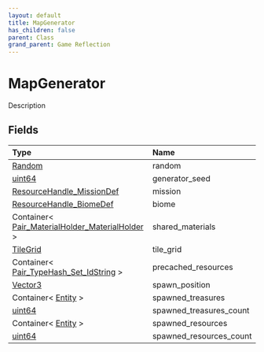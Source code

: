 ```yaml
---
layout: default
title: MapGenerator
has_children: false
parent: Class
grand_parent: Game Reflection
---
```

# MapGenerator
Description 

## Fields

| Type | Name |
|:----------|:--------------|
| [Random](/riftbreaker-wiki/docs/game-reflection/components/random/) | random |
| [uint64](/riftbreaker-wiki/docs/game-reflection/components/uint64/) | generator_seed |
| [ResourceHandle_MissionDef](/riftbreaker-wiki/docs/game-reflection/components/resource_handle__mission_def/) | mission |
| [ResourceHandle_BiomeDef](/riftbreaker-wiki/docs/game-reflection/components/resource_handle__biome_def/) | biome |
| Container< [Pair_MaterialHolder_MaterialHolder](/riftbreaker-wiki/docs/game-reflection/classes/pair__material_holder__material_holder/) > | shared_materials |
| [TileGrid](/riftbreaker-wiki/docs/game-reflection/classes/tile_grid/) | tile_grid |
| Container< [Pair_TypeHash_Set_IdString](/riftbreaker-wiki/docs/game-reflection/classes/pair__type_hash__set__id_string/) > | precached_resources |
| [Vector3](/riftbreaker-wiki/docs/game-reflection/classes/vector3/) | spawn_position |
| Container< [Entity](/riftbreaker-wiki/docs/game-reflection/classes/entity/) > | spawned_treasures |
| [uint64](/riftbreaker-wiki/docs/game-reflection/components/uint64/) | spawned_treasures_count |
| Container< [Entity](/riftbreaker-wiki/docs/game-reflection/classes/entity/) > | spawned_resources |
| [uint64](/riftbreaker-wiki/docs/game-reflection/components/uint64/) | spawned_resources_count |

